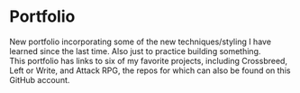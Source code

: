 # Portfolio
New portfolio incorporating some of the new techniques/styling I have learned since the last time. Also just to practice building something. <br>
This portfolio has links to six of my favorite projects, including Crossbreed, Left or Write, and Attack RPG, the repos for which can also be found on this GitHub account. 
